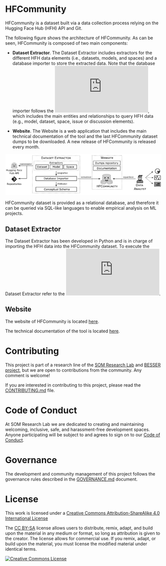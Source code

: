 # HFCommunity

HFCommunity is a dataset built via a data collection process relying on the Hugging Face Hub (HFH) API and Git. 

The following figure shows the architecture of HFCommunity. As can be seen, HFCommunity is composed of two main components: 

* **Dataset Extractor**. The Dataset Extractor includes extractors for the different HFH data elements (i.e., datasets, models, and spaces) and a database importer to store the extracted data. Note that the database importer follows the ![conceptual schema for HFCommunity](https://som-research.github.io/HFCommunity/diagram.html), which includes the main entities and relationships to query HFH data (e.g., model, dataset, space, issue or discussion elements).

* **Website**. The Website is a web application that includes the main technical documentation of the tool and the last HFCommunity dataset dumps to be downloaded. A new release of HFCommunity is released every month.

![HFCommunity Architecture](imgs/architecture.png)

HFCommunity dataset is provided as a relational database, and therefore it can be queried via SQL-like languages to enable empirical analysis on ML projects.

## Dataset Extractor

The Dataset Extractor has been developed in Python and is in charge of importing the HFH data into the HFCommunity dataset. 
To execute the Dataset Extractor refer to the ![docs](https://som-research.github.io/HFCommunity/docs/usage.html).


## Website

The website of HFCommunity is located [here](https://som-research.github.io/HFCommunity/).

The technical documentation of the tool is located [here](https://som-research.github.io/HFCommunity/docs/).

# Contributing

This project is part of a research line of the [SOM Research Lab](https://som-research.uoc.edu/) and [BESSER project](https://github.com/besser-pearl), but we are open to contributions from the community. Any comment is welcome!

If you are interested in contributing to this project, please read the [CONTRIBUTING.md](CONTRIBUTING.md) file.

# Code of Conduct

At SOM Research Lab we are dedicated to creating and maintaining welcoming, inclusive, safe, and harassment-free development spaces. Anyone participating will be subject to and agrees to sign on to our [Code of Conduct](CODE_OF_CONDUCT.md).

# Governance

The development and community management of this project follows the governance rules described in the [GOVERNANCE.md](GOVERNANCE.md) document.

# License

This work is licensed under a <a rel="license" href="http://creativecommons.org/licenses/by-sa/4.0/">Creative Commons Attribution-ShareAlike 4.0 International License</a>

The [CC BY-SA](https://creativecommons.org/licenses/by-sa/4.0/) license allows users to distribute, remix, adapt, and build upon the material in any medium or format, so long as attribution is given to the creator. The license allows for commercial use. If you remix, adapt, or build upon the material, you must license the modified material under identical terms.

<a rel="license" href="http://creativecommons.org/licenses/by-sa/4.0/"><img alt="Creative Commons License" style="border-width:0" src="https://i.creativecommons.org/l/by-sa/4.0/88x31.png" /></a>

